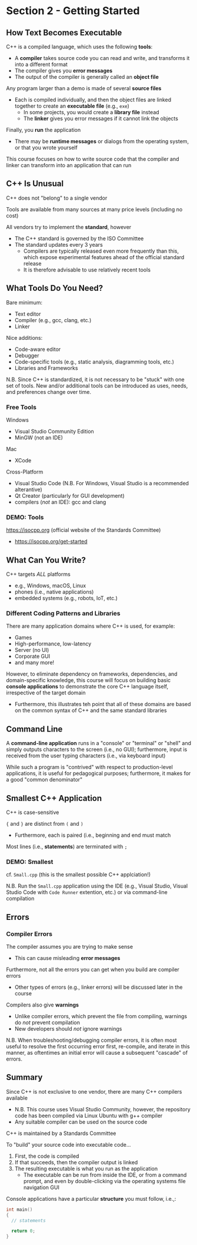 # Section 2 - Getting Started

## How Text Becomes Executable

C++ is a compiled language, which uses the following **tools**:
* A **compiler** takes source code you can read and write, and transforms it into a different format
* The compiler gives you **error messages**
* The output of the compiler is generally called an **object file**

Any program larger than a demo is made of several **source files**
* Each is compiled individually, and then the object files are linked together to create an **executable file** (e.g., `exe`)
    * In some projects, you would create a **library file** instead
    * The **linker** gives you error messages if it cannot link the objects

Finally, you **run** the application
  * There may be **runtime messages** or dialogs from the operating system, or that you wrote yourself

This course focuses on how to write source code that the compiler and linker can transform into an application that can run

## C++ Is Unusual

C++ does not "belong" to a single vendor

Tools are available from many sources at many price levels (including no cost)

All vendors try to implement the **standard**, however
  * The C++ standard is governed by the ISO Committee
  * The standard updates every 3 years
    * Compilers are typically released even more frequently than this, which expose experimental features ahead of the official standard release
    * It is therefore advisable to use relatively recent tools

## What Tools Do You Need?

Bare minimum:
  * Text editor
  * Compiler (e.g., gcc, clang, etc.)
  * Linker

Nice additions:
  * Code-aware editor
  * Debugger
  * Code-specific tools (e.g., static analysis, diagramming tools, etc.)
  * Libraries and Frameworks

N.B. Since C++ is standardized, it is not necessary to be "stuck" with one set of tools. New and/or additional tools can be introduced as uses, needs, and preferences change over time.

### Free Tools

Windows
  * Visual Studio Community Edition
  * MinGW (not an IDE)

Mac
  * XCode

Cross-Platform
  * Visual Studio Code (N.B. For Windows, Visual Studio is a recommended alterantive)
  * Qt Creator (particularly for GUI development)
  * compilers (*not* an IDE): gcc and clang

### DEMO: Tools

https://isocpp.org (official website of the Standards Committee)
  * https://isocpp.org/get-started

## What Can You Write?

C++ targets *ALL* platforms
  * e.g., Windows, macOS, Linux
  * phones (i.e., native applications)
  * embedded systems (e.g., robots, IoT, etc.)

### Different Coding Patterns and Libraries

There are many application domains where C++ is used, for example:
  * Games
  * High-performance, low-latency
  * Server (no UI)
  * Corporate GUI
  * and many more!

However, to eliminate dependency on frameworks, dependencies, and domain-specific knowledge, this course will focus on building basic **console applications** to demonstrate the core C++ language itself, irrespective of the target domain
  * Furthermore, this illustrates teh point that all of these domains are based on the common syntax of C++ and the same standard libraries

## Command Line

A **command-line application** runs in a "console" or "terminal" or "shell" and simply outputs characters to the screen (i.e., no GUI); furthermore, input is received from the user typing characters (i.e., via keyboard input)

While such a program is "contrived" with respect to production-level applications, it is useful for pedagogical purposes; furthermore, it makes for a good "common denominator"

## Smallest C++ Application

C++ is case-sensitive

`{` and `}` are distinct from `(` and `)`
  * Furthermore, each is paired (i.e., beginning and end must match

Most lines (i.e., **statements**) are terminated with `;`

### DEMO: Smallest

cf. `Small.cpp` (this is the smallest possible C++ applciation!)

N.B. Run the `Small.cpp` application using the IDE (e.g., Visual Studio, Visual Studio Code with `Code Runner` extention, etc.) or via command-line compilation

## Errors

### Compiler Errors

The compiler assumes you are trying to make sense
  * This can cause misleading **error messages**

Furthermore, not all the errors you can get when you build are compiler errors
  * Other types of errors (e.g., linker errors) will be discussed later in the course

Compilers also give **warnings**
  * Unlike compiler errors, which prevent the file from compiling, warnings do *not* prevent compilation
  * New developers should *not* ignore warnings

N.B. When troubleshooting/debugging compiler errors, it is often most useful to resolve the first occurring error first, re-compile, and iterate in this manner, as oftentimes an initial error will cause a subsequent "cascade" of errors.

## Summary

Since C++ is not exclusive to one vendor, there are many C++ compilers available
  * N.B. This course uses Visual Studio Community, however, the repository code has been compiled via Linux Ubuntu with g++ compiler
  * Any suitable compiler can be used on the source code

C++ is maintained by a Standards Committee

To "build" your source code into executable code...
1. First, the code is compiled
2. If that succeeds, then the compiler output is linked
3. The resulting executable is what you run as the application
    * The executable can be run from inside the IDE, or from a command prompt, and even by double-clicking via the operating systems file navigation GUI

Console applications have a particular **structure** you must follow, i.e.,:
```cpp
int main()
{
  // statements

  return 0;
}
```
